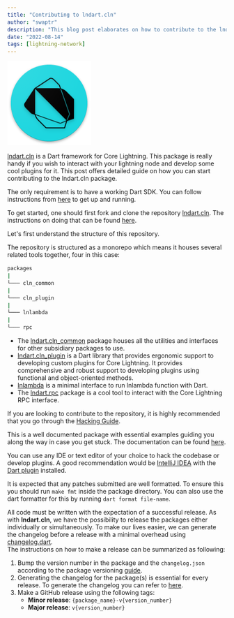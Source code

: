 ```yaml
---
title: "Contributing to lndart.cln"
author: "swaptr"
description: "This blog post elaborates on how to contribute to the lndart.cln repository."
date: "2022-08-14"
tags: [lightning-network]
---
```

![lndart](https://raw.githubusercontent.com/swaptr/site/master/static/images/logo.png "lndart.cln")

[lndart.cln](https://github.com/dart-lightning/lndart.cln) is a Dart framework for Core Lightning. This package is really handy if you wish to interact with your lightning node and develop some cool plugins for it. This post offers detailed guide on how you can start contributing to the lndart.cln package.

The only requirement is to have a working Dart SDK. You can follow instructions from [here](https://dart.dev/get-dart) to get up and running.

To get started, one should first fork and clone the repository [lndart.cln](https://github.com/dart-lightning/lndart.cln). The instructions on doing that can be found [here](https://docs.github.com/en/get-started/quickstart/fork-a-repo).  

Let's first understand the structure of this repository. 

The repository is structured as a monorepo which means it houses several related tools together, four in this case:
```bash
packages
|
└─── cln_common
|
└─── cln_plugin
|
└─── lnlambda
|
└─── rpc
```

- The [lndart.cln_common](https://github.com/dart-lightning/lndart.cln/tree/main/packages/cln_common) package houses all the utilities and interfaces for other subsidiary packages to use.  
- [lndart.cln_plugin](https://github.com/dart-lightning/lndart.cln/tree/main/packages/cln_plugin) is a Dart library that provides ergonomic support to developing custom plugins for Core Lightning. It provides comprehensive and robust support to developing plugins using functional and object-oriented methods.  
- [lnlambda](https://github.com/dart-lightning/lndart.cln/tree/main/packages/lnlambda) is a minimal interface to run lnlambda function with Dart.   
- The [lndart.rpc](https://github.com/dart-lightning/lndart.cln/tree/main/packages/rpc) package is a cool tool to interact with the Core Lightning RPC interface.

If you are looking to contribute to the repository, it is highly recommended that you go through the [Hacking Guide](https://docs.page/dart-lightning/lndart.clightning/dev/MAINTAINERS).

This is a well documented package with essential examples guiding you along the way in case you get stuck. The documentation can be found [here](https://docs.page/dart-lightning/lndart.clightning).

You can use any IDE or text editor of your choice to hack the codebase or develop plugins. A good recommendation would be [IntelliJ IDEA](https://www.jetbrains.com/idea/) with the [Dart plugin](https://plugins.jetbrains.com/plugin/6351-dart) installed.

It is expected that any patches submitted are well formatted. To ensure this you should run `make fmt` inside the package directory. You can also use the dart formatter for this by running `dart format file-name`.

All code must be written with the expectation of a successful release. As with **lndart.cln**, we have the possibility to release the packages either individually or simultaneously. To make our lives easier, we can generate the changelog before a release with a minimal overhead using [changelog.dart](https://github.com/vincenzopalazzo/changelog.dart).  
The instructions on how to make a release can be summarized as following:
1. Bump the version number in the package and the `changelog.json` according to the package versioning [guide](https://dart.dev/tools/pub/versioning). 
2. Generating the changelog for the package(s) is essential for every release. To generate the changelog you can refer to [here](https://docs.page/dart-lightning/lndart.clightning/dev/MAINTAINERS#how-to-make-the-release).
3. Make a GitHub release using the following tags:
   - **Minor release**: `{package_name}-v{version_number}`
   - **Major release**: `v{version_number}`